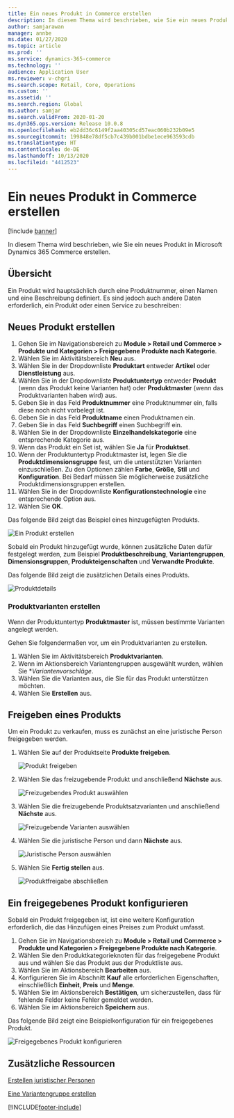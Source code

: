 ```yaml
---
title: Ein neues Produkt in Commerce erstellen
description: In diesem Thema wird beschrieben, wie Sie ein neues Produkt in Microsoft Dynamics 365 Commerce erstellen.
author: samjarawan
manager: annbe
ms.date: 01/27/2020
ms.topic: article
ms.prod: ''
ms.service: dynamics-365-commerce
ms.technology: ''
audience: Application User
ms.reviewer: v-chgri
ms.search.scope: Retail, Core, Operations
ms.custom: ''
ms.assetid: ''
ms.search.region: Global
ms.author: samjar
ms.search.validFrom: 2020-01-20
ms.dyn365.ops.version: Release 10.0.8
ms.openlocfilehash: eb2dd36c6149f2aa40305cd57eac060b232b09e5
ms.sourcegitcommit: 199848e78df5cb7c439b001bdbe1ece963593cdb
ms.translationtype: HT
ms.contentlocale: de-DE
ms.lasthandoff: 10/13/2020
ms.locfileid: "4412523"
---
```

# <a name="create-a-new-product-in-commerce"></a>Ein neues Produkt in Commerce erstellen


[!include [banner](includes/banner.md)]

In diesem Thema wird beschrieben, wie Sie ein neues Produkt in Microsoft Dynamics 365 Commerce erstellen.

## <a name="overview"></a>Übersicht

Ein Produkt wird hauptsächlich durch eine Produktnummer, einen Namen und eine Beschreibung definiert. Es sind jedoch auch andere Daten erforderlich, ein Produkt oder einen Service zu beschreiben:

## <a name="create-a-new-product"></a>Neues Produkt erstellen

1. Gehen Sie im Navigationsbereich zu **Module \> Retail und Commerce \> Produkte und Kategorien \> Freigegebene Produkte nach Kategorie**.
1. Wählen Sie im Aktivitätsbereich **Neu** aus.
1. Wählen Sie in der Dropdownliste **Produktart** entweder **Artikel** oder **Dienstleistung** aus.
1. Wählen Sie in der Dropdownliste **Produktuntertyp** entweder **Produkt** (wenn das Produkt keine Varianten hat) oder **Produktmaster** (wenn das Produktvarianten haben wird) aus.
1. Geben Sie in das Feld **Produktnummer** eine Produktnummer ein, falls diese noch nicht vorbelegt ist.
1. Geben Sie in das Feld **Produktname** einen Produktnamen ein.
1. Geben Sie in das Feld **Suchbegriff** einen Suchbegriff ein.
1. Wählen Sie in der Dropdownliste **Einzelhandelskategorie** eine entsprechende Kategorie aus.
1. Wenn das Produkt ein Set ist, wählen Sie **Ja** für **Produktset**.
1. Wenn der Produktuntertyp Produktmaster ist, legen Sie die **Produktdimensionsgruppe** fest, um die unterstützten Varianten einzuschließen. Zu den Optionen zählen **Farbe**, **Größe**, **Stil** und **Konfiguration**. Bei Bedarf müssen Sie möglicherweise zusätzliche Produktdimensionsgruppen erstellen.
1. Wählen Sie in der Dropdownliste **Konfigurationstechnologie** eine entsprechende Option aus.
1. Wählen Sie **OK**.

Das folgende Bild zeigt das Beispiel eines hinzugefügten Produkts.

![Ein Produkt erstellen](media/create-new-product.png)

Sobald ein Produkt hinzugefügt wurde, können zusätzliche Daten dafür festgelegt werden, zum Beispiel **Produktbeschreibung**, **Variantengruppen**, **Dimensionsgruppen**, **Produkteigenschaften** und **Verwandte Produkte**.

Das folgende Bild zeigt die zusätzlichen Details eines Produkts.

![Produktdetails](media/create-new-product-2.png)

### <a name="create-product-variants"></a>Produktvarianten erstellen

Wenn der Produktuntertyp **Produktmaster** ist, müssen bestimmte Varianten angelegt werden. 

Gehen Sie folgendermaßen vor, um ein Produktvarianten zu erstellen.

1. Wählen Sie im Aktivitätsbereich **Produktvarianten**.
1. Wenn im Aktionsbereich Variantengruppen ausgewählt wurden, wählen Sie **Variantenvorschläge*.
1. Wählen Sie die Varianten aus, die Sie für das Produkt unterstützen möchten.
1. Wählen Sie **Erstellen** aus.

## <a name="release-a-product"></a>Freigeben eines Produkts

Um ein Produkt zu verkaufen, muss es zunächst an eine juristische Person freigegeben werden.

1. Wählen Sie auf der Produktseite **Produkte freigeben**.

    ![Produkt freigeben](media/create-new-product-3.png)

1. Wählen Sie das freizugebende Produkt und anschließend **Nächste** aus.

    ![Freizugebendes Produkt auswählen](media/create-new-product-4.png)

1. Wählen Sie die freizugebende Produktsatzvarianten und anschließend **Nächste** aus.

    ![Freizugebende Varianten auswählen](media/create-new-product-5.png)

1. Wählen Sie die juristische Person und dann **Nächste** aus.

    ![Juristische Person auswählen](media/create-new-product-6.png)

1. Wählen Sie **Fertig stellen** aus.

    ![Produktfreigabe abschließen](media/create-new-product-7.png)

## <a name="configure-a-released-product"></a>Ein freigegebenes Produkt konfigurieren

Sobald ein Produkt freigegeben ist, ist eine weitere Konfiguration erforderlich, die das Hinzufügen eines Preises zum Produkt umfasst.

1. Gehen Sie im Navigationsbereich zu **Module \> Retail und Commerce \> Produkte und Kategorien \> Freigegebene Produkte nach Kategorie**.
1. Wählen Sie den Produktkategorieknoten für das freigegebene Produkt aus und wählen Sie das Produkt aus der Produktliste aus.
1. Wählen Sie im Aktionsbereich **Bearbeiten** aus.
1. Konfigurieren Sie im Abschnitt **Kauf** alle erforderlichen Eigenschaften, einschließlich **Einheit**, **Preis** und **Menge**.
1. Wählen Sie im Aktionsbereich **Bestätigen**, um sicherzustellen, dass für fehlende Felder keine Fehler gemeldet werden.
1. Wählen Sie im Aktionsbereich **Speichern** aus.

Das folgende Bild zeigt eine Beispielkonfiguration für ein freigegebenes Produkt.

![Freigegebenes Produkt konfigurieren](media/create-new-product-8.png)

## <a name="additional-resources"></a>Zusätzliche Ressourcen

[Erstellen juristischer Personen](channels-legal-entities.md)

[Eine Variantengruppe erstellen](create-variant-group.md) 


[!INCLUDE[footer-include](../includes/footer-banner.md)]